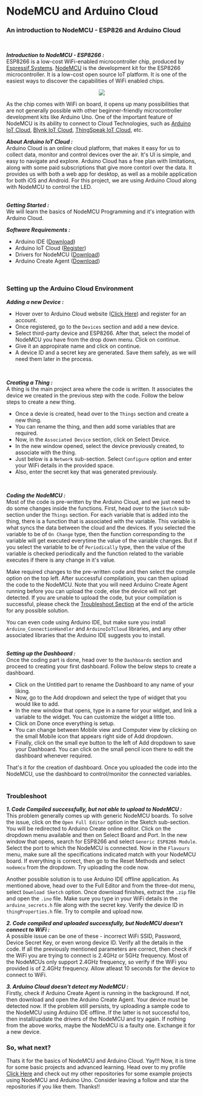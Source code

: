 # NodeMCU and Arduino Cloud
### An introduction to NodeMCU - ESP826 and Arduino Cloud 
<br/>

***Introduction to NodeMCU - ESP8266 :***  
ESP8266 is a low-cost WiFi-enabled microcontroller chip, produced by [Espressif Systems](https://www.espressif.com/en). [NodeMCU](https://www.nodemcu.com/index_en.html) is the development kit for the ESP8266 microcontroller. It is a low-cost open source IoT platform. It is one of the easiest ways to discover the capabilities of WiFi enabled chips. 

<p align="center">
  <kbd>
    <img src="https://user-images.githubusercontent.com/77038120/174355234-1163a826-3dce-46cc-9bbf-b0d49f26d100.png">
  </kbd>
</p>

As the chip comes with WiFi on board, it opens up many possibilities that are not generally possible with other beginner-friendly microcontroller development kits like Arduino Uno. One of the important feature of NodeMCU is its ability to connect to Cloud Technologies, such as [Arduino IoT Cloud](https://cloud.arduino.cc), [Blynk IoT Cloud](https://blynk.io/), [ThingSpeak IoT Cloud](https://thingspeak.com/), etc.

***About Arduino IoT Cloud :***  
Arduino Cloud is an online cloud platform, that makes it easy for us to collect data, monitor and control devices over the air. It's UI is simple, and easy to navigate and explore. Arduino Cloud has a free plan with limitations, along with some paid subscriptions that give more contorl over the data. It provides us with both a web app for desktop, as well as a mobile application for both iOS and Android. For this project, we are using Arduino Cloud along with NodeMCU to control the LED.  
<br/>

***Getting Started :***  
We will learn the basics of NodeMCU Programming and it's integration with Arduino Cloud.

***Software Requirements :***
- Arduino IDE ([Download](https://www.arduino.cc/en/software))
- Arduino IoT Cloud ([Register](https://cloud.arduino.cc))
- Drivers for NodeMCU ([Download](https://github.com/nodemcu/nodemcu-devkit/tree/master/Drivers))
- Arduino Create Agent ([Download](https://support.arduino.cc/hc/en-us/articles/360014869820-Install-the-Arduino-Create-Agent))
<br/>  

### Setting up the Arduino Cloud Environment  
***Adding a new Device :***
- Hover over to Arduino Cloud website ([Click Here](https://cloud.arduino.cc)) and register for an account.
- Once registered, go to the `Devices` section and add a new device.
- Select third-party device and ESP8266. After that, select the model of NodeMCU you have from the drop down menu. Click on continue.
- Give it an appropirate name and click on continue. 
- A device ID and a secret key are generated. Save them safely, as we will need them later in the process.
<br/>

***Creating a Thing :***  
A thing is the main project area where the code is written. It associates the device we created in the previous step with the code. Follow the below steps to create a new thing.  
- Once a devie is created, head over to the `Things` section and create a new thing.
- You can rename the thing, and then add some variables that are required. 
- Now, in the `Associated Device` section, click on Select Device.
- In the new window opened, select the device previously created, to associate with the thing.
- Just below is a `Network` sub-section. Select `Configure` option and enter your WiFi details in the provided space.
- Also, enter the secret key that was generated previously. 
<br/>

***Coding the NodeMCU :***  
Most of the code is pre-written by the Arduino Cloud, and we just need to do some changes inside the functions. First, head over to the `Sketch` sub-section under the `Things` section. For each variable that is added into the thing, there is a function that is associated with the variable. This variable is what syncs the data between the cloud and the devices. If you selected the variable to be of `On Change` type, then the function corresponding to the variable will get executed everytime the value of the variable changes. But if you select the variable to be of `Periodically` type, then the value of the variable is checked periodically and the function related to the variable executes if there is any change in it's value.  

Make required changes to the pre-written code and then select the compile option on the top left. After successful compilatioin, you can then upload the code to the NodeMCU. Note that you will need Arduino Create Agent running before you can upload the code, else the device will not get detected. If you are unable to upload the code, but your compilation is successful, please check the [Troubleshoot Section](https://github.com/Bharadwaj-R/NodeMCU-and-Arduino-Cloud/edit/main/README.md#troubleshoot) at the end of the article for any possible solution.

You can even code using Arduino IDE, but make sure you install `Arduino_ConnectionHandler` and `ArduinoIoTCloud` libraries, and any other associated libraries that the Arduino IDE suggests you to install.  
<br/>

***Setting up the Dashboard :***  
Once the coding part is done, head over to the `Dashboards` section and proceed to creating your first dashboard. Follow the below steps to create a dashboard.
- Click on the Untitled part to rename the Dashboard to any name of your liking.
- Now, go to the Add dropdown and select the type of widget that you would like to add.
- In the new window that opens, type in a name for your widget, and link a variable to the widget. You can customize the widget a little too.
- Click on Done once everything is setup.
- You can change between Mobile view and Computer view by clicking on the small Mobile icon that appears right side of Add dropdown.
- Finally, click on the small eye button to the left of Add dropdown to save your Dashboard. You can click on the small pencil icon there to edit the dashboard whenever required.

That's it for the creation of dashboard. Once you uploaded the code into the NodeMCU, use the dashboard to control/monitor the connected variables.  
<br/>

### Troubleshoot
***1. Code Compiled successfully, but not able to upload to NodeMCU :***  
This problem generally comes up with generic NodeMCU boards. To solve the issue, click on the `Open Full Editor` option in the Sketch sub-section. You will be redirected to Arduino Create online editor. Click on the dropdown menu available and then on Select Board and Port. In the new window that opens, search for ESP8266 and select `Generic ESP8266 Module`. Select the port to which the NodeMCU is connected. Now in the `Flavours` menu, make sure all the specifications indicated match with your NodeMCU board. If everything is correct, then go to the Reset Methods and select `nodemcu` from the dropdown. Try uploading the code now.  

Another possible solution is to use Arduino IDE offline application. As mentioned above, head over to the Full Editor and from the three-dot menu, select `Download Sketch` option. Once download finishes, extract the `.zip` file and open the `.ino` file. Make sure you type in your WiFi details in the `arduino_secrets.h` file along with the secret key. Verify the device ID in `thingProperties.h` file. Try to compile and upload now.  

***2. Code compiled and uploaded successfully, but NodeMCU doesn't connect to WiFi :***  
A possible issue can be one of these - incorrect WiFi SSID, Password, Device Secret Key, or even wrong device ID. Verify all the details in the code. If all the previously mentioned parameters are correct, then check if the WiFi you are trying to connect is 2.4GHz or 5GHz frequency. Most of the NodeMCUs only support 2.4GHz frequency, so verify if the WiFi you provided is of 2.4GHz frequency. Allow atleast 10 seconds for the device to connect to WiFi.  

***3. Arduino Cloud doesn't detect my NodeMCU :***  
Firstly, check if Arduino Create Agent is running in the background. If not, then download and open the Arduino Create Agent. Your device must be detected now. If the problem still persists, try uploading a sample code to the NodeMCU using Arduino IDE offline. If the latter is not successful too, then install/update the drivers of the NodeMCU and try again. If nothing from the above works, maybe the NodeMCU is a faulty one. Exchange it for a new device.  

### So, what next?  

Thats it for the basics of NodeMCU and Arduino Cloud. Yay!!! Now, it is time for some basic projects and advanced learning. Head over to my profile [Click Here](https://github.com/Bharadwaj-R) and check out my other repositories for some example projects using NodeMCU and Arduino Uno. Consider leaving a follow and star the repositories if you like them. Thanks!!
